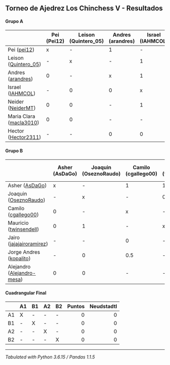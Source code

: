## Torneo de Ajedrez Los Chinchess V - Resultados

#### Grupo A
|                                                                       | Pei (Pei12) | Leison (Quintero_05) | Andres (arandres) | Israel (IAHMCOL) | Neider (NeiderMT) | Maria Clara (macla3010) | Hector (Hector2311) | Bye | PTOS | Neudstatdl |
|-----------------------------------------------------------------------|-------------|----------------------|-------------------|------------------|-------------------|-------------------------|---------------------|-----|------|------------|
| Pei ([pei12](https://lichess.org/?user=pei12#friend))                 | x           | -                    | 1                 |                - | 1                 | 1                       | -                   |   1 |    4 |          4 |
| Leison ([Quintero_05](https://lichess.org/?user=Quintero_05#friend))  | -           | x                    | -                 |                1 | 1                 | 1                       | -                   |   1 |    4 |          3 |
| Andres ([arandres](https://lichess.org/?user=arandres#friend))        | 0           | -                    | x                 |                1 | -                 | -                       | 1                   |   - |    2 |          2 |
| Israel ([IAHMCOL](https://lichess.org/?user=IAHMCOL#friend))          | -           | 0                    | 0                 |                x | 0                 | -                       | 1                   |   - |    1 |          1 |
| Neider ([NeiderMT](https://lichess.org/?user=NeiderMT#friend))        | 0           | 0                    | -                 |                1 | x                 | -                       | -                   |   - |    1 |          1 |
| Maria Clara ([macla3010](https://lichess.org/?user=macla3010#friend)) | 0           | 0                    | -                 |                - | -                 | x                       | -                   |   1 |    1 |          0 |
| Hector ([Hector2311](https://lichess.org/?user=Hector2311#friend))    | -           | -                    | 0                 |                0 | -                 | -                       | x                   |   1 |    1 |          0 |

#### Grupo B
|                                                                               | Asher (AsDaGo) | Joaquin (OseznoRaudo) | Camilo (cgallego00) | Mauricio (twinsendell) | Jairo (jajajairoramirez) | Jorge Andres (kopalito) | Alejandro (Alejandro-mesa) | Bye | PTOS | Neudstatdl |
|-------------------------------------------------------------------------------|----------------|-----------------------|---------------------|------------------------|--------------------------|-------------------------|----------------------------|-----|------|------------|
| Asher ([AsDaGo](https://lichess.org/?user=AsDaGo#friend))                     | x              | -                     | 1                   | 1                      | -                        | -                       | 1                          |   1 |    4 |        3.5 |
| Joaquin ([OseznoRaudo](https://lichess.org/?user=OseznoRaudo#friend))         | -              | x                     | -                   | 0                      | -                        | 1                       | 1                          |   1 |    3 |        0.5 |
| Camilo ([cgallego00](https://lichess.org/?user=cgallego00#friend))            | 0              | -                     | x                   | -                      | 1                        | 0.5                     | -                          |   1 |  2.5 |       1.25 |
| Mauricio ([twinsendell](https://lichess.org/?user=twinsendell#friend))        | 0              | 1                     | -                   | x                      | -                        | -                       | -                          |   - |    1 |          3 |
| Jairo ([jajajairoramirez](https://lichess.org/?user=jajajairoramirez#friend)) | -              | -                     | 0                   | -                      | x                        | -                       | -                          |   1 |    1 |          0 |
| Jorge Andres ([kopalito](https://lichess.org/?user=kopalito#friend))          | -              | 0                     | 0.5                 | -                      | -                        | x                       | -                          |   - |  0.5 |       1.25 |
| Alejandro ([Alejandro-mesa](https://lichess.org/?user=Alejandro-mesa#friend)) | 0              | 0                     | -                   | -                      | -                        | -                       | x                          |   - |    0 |          0 |



#### Cuadrangular Final
|                      | A1                | B1                  | A2                   | B2              |   Puntos | Neudstadtl |
| :------------------- | :---------------- | :------------------ | :------------------- | :-------------- | -------: | ---------: |
| A1                   | X                 | -                   | -                    | -               |        0 |          0 |
| B1                   | -                 | X                   | -                    | -               |        0 |          0 |
| A2                   | -                 | -                   | X                    | -               |        0 |          0 |
| B2                   | -                 | -                   | -                    | X               |        0 |          0 |

****
*Tabulated with Python 3.6.15 / Pandas 1.1.5*
